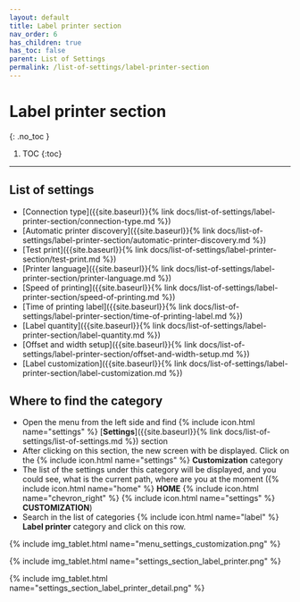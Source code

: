 ```yaml
---
layout: default
title: Label printer section
nav_order: 6
has_children: true
has_toc: false
parent: List of Settings
permalink: /list-of-settings/label-printer-section
---
```


# Label printer section
{: .no_toc }

1. TOC
{:toc}

---

## List of settings
- [Connection type]({{site.baseurl}}{% link docs/list-of-settings/label-printer-section/connection-type.md %})
- [Automatic printer discovery]({{site.baseurl}}{% link docs/list-of-settings/label-printer-section/automatic-printer-discovery.md %})
- [Test print]({{site.baseurl}}{% link docs/list-of-settings/label-printer-section/test-print.md %})
- [Printer language]({{site.baseurl}}{% link docs/list-of-settings/label-printer-section/printer-language.md %})
- [Speed of printing]({{site.baseurl}}{% link docs/list-of-settings/label-printer-section/speed-of-printing.md %})
- [Time of printing label]({{site.baseurl}}{% link docs/list-of-settings/label-printer-section/time-of-printing-label.md %})
- [Label quantity]({{site.baseurl}}{% link docs/list-of-settings/label-printer-section/label-quantity.md %})
- [Offset and width setup]({{site.baseurl}}{% link docs/list-of-settings/label-printer-section/offset-and-width-setup.md %})
- [Label customization]({{site.baseurl}}{% link docs/list-of-settings/label-printer-section/label-customization.md %})

## Where to find the category
- Open the menu from the left side and find {% include icon.html name="settings" %} [**Settings**]({{site.baseurl}}{% link docs/list-of-settings/list-of-settings.md %}) section
- After clicking on this section, the new screen with be displayed. Click on the {% include icon.html name="settings" %} **Customization** category
- The list of the settings under this category will be displayed, and you could see, what is the current path, where are you at the moment ({% include icon.html name="home" %} **HOME** {% include icon.html name="chevron_right" %} {% include icon.html name="settings" %} **CUSTOMIZATION**)
- Search in the list of categories {% include icon.html name="label" %} **Label printer** category and click on this row.

{% include img_tablet.html name="menu_settings_customization.png" %}

{% include img_tablet.html name="settings_section_label_printer.png" %}

{% include img_tablet.html name="settings_section_label_printer_detail.png" %}